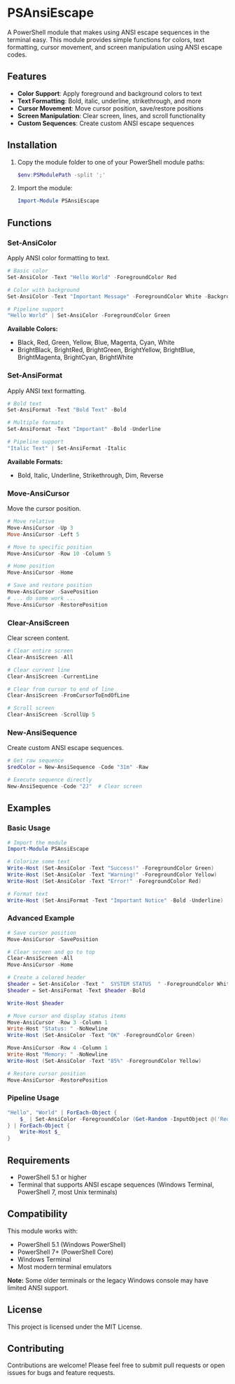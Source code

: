 # PSAnsiEscape

A PowerShell module that makes using ANSI escape sequences in the terminal easy. This module provides simple functions for colors, text formatting, cursor movement, and screen manipulation using ANSI escape codes.

## Features

- **Color Support**: Apply foreground and background colors to text
- **Text Formatting**: Bold, italic, underline, strikethrough, and more
- **Cursor Movement**: Move cursor position, save/restore positions
- **Screen Manipulation**: Clear screen, lines, and scroll functionality
- **Custom Sequences**: Create custom ANSI escape sequences

## Installation

1. Copy the module folder to one of your PowerShell module paths:
   ```powershell
   $env:PSModulePath -split ';'
   ```

2. Import the module:
   ```powershell
   Import-Module PSAnsiEscape
   ```

## Functions

### Set-AnsiColor
Apply ANSI color formatting to text.

```powershell
# Basic color
Set-AnsiColor -Text "Hello World" -ForegroundColor Red

# Color with background
Set-AnsiColor -Text "Important Message" -ForegroundColor White -BackgroundColor Red

# Pipeline support
"Hello World" | Set-AnsiColor -ForegroundColor Green
```

**Available Colors:**
- Black, Red, Green, Yellow, Blue, Magenta, Cyan, White
- BrightBlack, BrightRed, BrightGreen, BrightYellow, BrightBlue, BrightMagenta, BrightCyan, BrightWhite

### Set-AnsiFormat
Apply ANSI text formatting.

```powershell
# Bold text
Set-AnsiFormat -Text "Bold Text" -Bold

# Multiple formats
Set-AnsiFormat -Text "Important" -Bold -Underline

# Pipeline support
"Italic Text" | Set-AnsiFormat -Italic
```

**Available Formats:**
- Bold, Italic, Underline, Strikethrough, Dim, Reverse

### Move-AnsiCursor
Move the cursor position.

```powershell
# Move relative
Move-AnsiCursor -Up 3
Move-AnsiCursor -Left 5

# Move to specific position
Move-AnsiCursor -Row 10 -Column 5

# Home position
Move-AnsiCursor -Home

# Save and restore position
Move-AnsiCursor -SavePosition
# ... do some work ...
Move-AnsiCursor -RestorePosition
```

### Clear-AnsiScreen
Clear screen content.

```powershell
# Clear entire screen
Clear-AnsiScreen -All

# Clear current line
Clear-AnsiScreen -CurrentLine

# Clear from cursor to end of line
Clear-AnsiScreen -FromCursorToEndOfLine

# Scroll screen
Clear-AnsiScreen -ScrollUp 5
```

### New-AnsiSequence
Create custom ANSI escape sequences.

```powershell
# Get raw sequence
$redColor = New-AnsiSequence -Code "31m" -Raw

# Execute sequence directly
New-AnsiSequence -Code "2J"  # Clear screen
```

## Examples

### Basic Usage
```powershell
# Import the module
Import-Module PSAnsiEscape

# Colorize some text
Write-Host (Set-AnsiColor -Text "Success!" -ForegroundColor Green)
Write-Host (Set-AnsiColor -Text "Warning!" -ForegroundColor Yellow)
Write-Host (Set-AnsiColor -Text "Error!" -ForegroundColor Red)

# Format text
Write-Host (Set-AnsiFormat -Text "Important Notice" -Bold -Underline)
```

### Advanced Example
```powershell
# Save cursor position
Move-AnsiCursor -SavePosition

# Clear screen and go to top
Clear-AnsiScreen -All
Move-AnsiCursor -Home

# Create a colored header
$header = Set-AnsiColor -Text "  SYSTEM STATUS  " -ForegroundColor White -BackgroundColor Blue
$header = Set-AnsiFormat -Text $header -Bold

Write-Host $header

# Move cursor and display status items
Move-AnsiCursor -Row 3 -Column 1
Write-Host "Status: " -NoNewline
Write-Host (Set-AnsiColor -Text "OK" -ForegroundColor Green)

Move-AnsiCursor -Row 4 -Column 1
Write-Host "Memory: " -NoNewline
Write-Host (Set-AnsiColor -Text "85%" -ForegroundColor Yellow)

# Restore cursor position
Move-AnsiCursor -RestorePosition
```

### Pipeline Usage
```powershell
"Hello", "World" | ForEach-Object { 
    $_ | Set-AnsiColor -ForegroundColor (Get-Random -InputObject @('Red', 'Green', 'Blue', 'Yellow')) 
} | ForEach-Object { 
    Write-Host $_ 
}
```

## Requirements

- PowerShell 5.1 or higher
- Terminal that supports ANSI escape sequences (Windows Terminal, PowerShell 7, most Unix terminals)

## Compatibility

This module works with:
- PowerShell 5.1 (Windows PowerShell)
- PowerShell 7+ (PowerShell Core)
- Windows Terminal
- Most modern terminal emulators

**Note:** Some older terminals or the legacy Windows console may have limited ANSI support.

## License

This project is licensed under the MIT License.

## Contributing

Contributions are welcome! Please feel free to submit pull requests or open issues for bugs and feature requests.